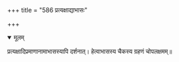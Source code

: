 +++
title = "586 प्रत्यक्षाद्याभासः"

+++


<details open><summary>मूलम्</summary>

प्रत्यक्षादिप्रमाणानामाभासस्यापि दर्शनात्। हेत्वाभासस्य चैकस्य ग्रहणं चोपलक्षमम्॥
</details>


